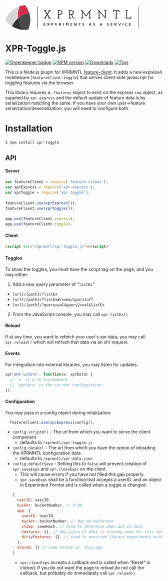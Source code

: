 [![XPRMNTL][logo-image]][logo-url]
# XPR-Toggle.js

[![Greenkeeper badge](https://badges.greenkeeper.io/XPRMNTL/xpr-toggle.js.svg)](https://greenkeeper.io/)
[![NPM version][npm-image]][npm-url]
[![Downloads][downloads-image]][downloads-url]
[![Tips][gratipay-image]][gratipay-url]

This is a Node.js plugin for XPRMNTL [feature-client](https://github.com/XPRMNTL/feature-client.js).
It adds a new express4 middleware (`featureClient.toggle`) that serves client-side javascript for toggling features via the browser.

This library requires a `.features` object to exist on the express `req` object, as supplied by `xpr-express` and the default update of feature data is by serialization matching the same. If you have your own user->feature serialization/deserialization, you will need to configure both.

# Installation

```sh
$ npm install xpr-toggle
```

## API

#### Server

```js
var featureClient = require('feature-client');
var xprExpress = require('xpr-express');
var xprToggle = require('xpr-toggle');

featureClient.use(xprExpress());
featureClient.use(xprToggle());

app.use(featureClient.express);
app.use(featureClient.toggle);
```

#### Client
```html
<script src="/xprmntl/xpr-toggle.js"></script>
```


#### Toggles
To show the toggles, you must have the script tag on the page, and you may either:

1. Add a new query parameter of "`listEx`"
  - `[url]/[path]/?listEx`
  - `[url]/[path]/?listEx#/some/spa/stuff`
  - `[url]/[path]/?query=val&query2=val&listEx`
2. From the JavaScript console, you may call `xpr.listEx()`

#### Reload
If at any time, you want to refetch your user's xpr data, you may call `xpr.reload()` which will
refresh that data via an xhr request.

#### Events
For integration into external libraries, you may listen for updates.
```js
xpr.on('update', function(e, xprData) {
  // `e` is a JS CustomEvent
  // `xprData` is the current configuration.
});
```

#### Configuration

You may pass in a config object during initalization:

```js
  featureClient.use(xprExpress(config));
```

  - `config.scriptUrl` - The url from which you want to serve the client component
    - defaults to `/xprmntl/xpr-toggle.js`
  - `config.dataUrl` - The url from which you have the option of reloading the XPRMNTL configuration data.
    - defaults to `/xprmntl/xpr-data.json`
  - `config.defaultSave` - Setting this to `false` will prevent creation of `xpr.saveExps` and `xpr.clearExps` on the client.
    - This will cause errors if you have not filled this gap properly.
    - `xpr.saveExps` shall be a function that accepts a userID, and an object in Experiment Format and is called when a toggle is changed:
    ```js
    {
      userID: userID,
      bucket: bucketNumber, // 0-99
      app: {
        userID: userID,
        bucket: bucketNumber, // May be different
        stamp: someHash, // Used to determine when out-of-date
        features: {}, // Key,value of what is already used for this user
        dirtyFeatures: {}, // Used to override library experiments with `this.features`
      },
      shared: {} // Same format as `this.app`
    }
    ```
    - `xpr.clearExps` accepts a callback and is called when "Reset" is clicked. If you do not want the page to reload do not call the callback, but probably do immediately call `xpr.reload()`

[logo-image]: https://raw.githubusercontent.com/XPRMNTL/XPRMNTL.github.io/master/images/ghLogo.png
[logo-url]: https://github.com/XPRMNTL/XPRMNTL.github.io
[npm-image]: https://img.shields.io/npm/v/xpr-toggle.svg
[npm-url]: https://www.npmjs.org/package/xpr-toggle
[downloads-image]: https://img.shields.io/npm/dm/xpr-toggle.svg
[downloads-url]: https://www.npmjs.org/package/xpr-toggle
[gratipay-image]: https://img.shields.io/gratipay/dncrews.svg
[gratipay-url]: https://www.gratipay.com/dncrews/
